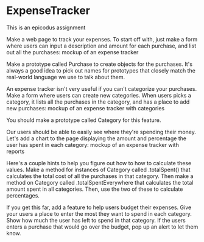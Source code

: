 ExpenseTracker
==============

This is an epicodus assignment

Make a web page to track your expenses. To start off with, just make a form where users can input a description and amount for each purchase, and list out all the purchases:
mockup of an expense tracker

Make a prototype called Purchase to create objects for the purchases. It's always a good idea to pick out names for prototypes that closely match the real-world language we use to talk about them.

An expense tracker isn't very useful if you can't categorize your purchases. Make a form where users can create new categories. When users picks a category, it lists all the purchases in the category, and has a place to add new purchases:
mockup of an expense tracker with categories

You should make a prototype called Category for this feature.

Our users should be able to easily see where they're spending their money. Let's add a chart to the page displaying the amount and percentage the user has spent in each category:
mockup of an expense tracker with reports

Here's a couple hints to help you figure out how to how to calculate these values. Make a method for instances of Category called .totalSpent() that calculates the total cost of all the purchases in that category. Then make a method on Category called .totalSpentEverywhere that calculates the total amount spent in all categories. Then, use the two of these to calculate percentages.

If you get this far, add a feature to help users budget their expenses. Give your users a place to enter the most they want to spend in each category. Show how much the user has left to spend in that category. If the users enters a purchase that would go over the budget, pop up an alert to let them know.
